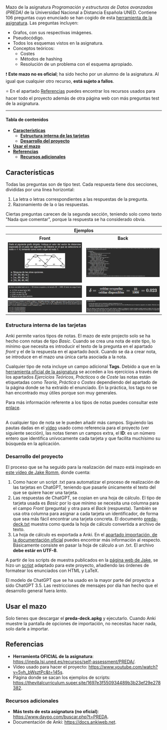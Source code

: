 
Mazo de la asignatura _Programación y estructuras de Datos avanzadas (PREDA)_ de la Universidad Nacional a Distancia Española UNED. Contiene 106 preguntas cuyo enunciado se han cogido de esta [herramienta de la asignatura](https://ineda.lsi.uned.es/recursos/self-assessment/PREDA/). Las preguntas incluyen:

- Grafos, con sus respectivas imágenes.
- Pseudocódigo.
- Todos los esquemas vistos en la asignatura.
- Conceptos teóricos:
  - Costes
  - Métodos de hashing
  - Resolución de un problema con el esquema apropiado.

:exclamation: **Este mazo no es oficial**; ha sido hecho por un alumno de la asignatura. Al igual que cualquier otro recurso, **está sujeto a fallos**.

:star: En el apartado [Referencias](#referencias) puedes encontrar los recursos usados para hacer todo el proyecto además de otra página web con más preguntas test de la asignatura.

---

#### Tabla de contenidos

- [**Características**](#características)
  - [**Estructura interna de las tarjetas**](#estructura-interna-de-las-tarjetas)
  - [**Desarrollo del proyecto**](#desarrollo-del-proyecto)
- [**Usar el mazo**](#usar-el-mazo)
- [**Referencias**](#referencias)
  - [**Recursos adicionales**](#recursos-adicionales)

## Características

Todas las preguntas son de tipo test. Cada respuesta tiene dos secciones, divididas por una línea horizontal:

1. La letra o letras correspondientes a las respuestas de la pregunta. 
2. Razonamiento de la o las respuestas. 

Ciertas preguntas carecen de la segunda sección, teniendo solo como texto "Nada que comentar", porque la respuesta se ha considerado obvia. 

<table>
  <tr><th scope="col" colspan="2">Ejemplos</th></tr>
  <tr><th scope="col">Front</th><th scope="col">Back</th></tr>
  <tr>
    <td><img src="docs/front-01.png"></td>
    <td><img src="docs/back-01.png"></td>
  </tr>
    <tr>
    <td><img src="docs/front-02.png"></td>
    <td><img src="docs/back-02.png"></td>
  </tr>
    </tr>
    <tr>
    <td><img src="docs/front-03.png"></td>
    <td><img src="docs/back-03.png"></td>
</table>

### Estructura interna de las tarjetas

Anki permite varios tipos de notas. El mazo de este projecto solo se ha hecho conn notas de tipo _Basic_. Cuando se crea una nota de este tipo, lo mínimo que necesita es introducir el texto de la pregunta en el apartado _front_ y el de la respuesta en el apartado _back_. Cuando se da a crear nota, se introduce en el mazo una única carta asociada a la nota. 

Cualquier tipo de nota incluye un campo adicional **Tags**. Debido a que en la [herramienta oficial de la asignatura](https://ineda.lsi.uned.es/recursos/self-assessment/PREDA/) se acceden a los ejercicios a través de los apartados _Ejercicios Teóricos_, _Prácticos_ o de _Coste_ las notas están etiquetadas como _Teoría_, _Práctica_ o _Costes_ dependiendo del apartado de la página donde se ha extraído el enunciado. En la práctica, los tags no se han encontrado muy útiles porque son muy generales. 

Para más información referente a los tipos de notas puedes consultar este [enlace](https://docs.ankiweb.net/getting-started.html#note-types).<br><br>


A cualquier tipo de nota se le pueden añadir más campos. Siguiendo las pautas dadas en el [vídeo]((https://www.youtube.com/watch?v=5vh_bWsztPc&t=145s)) usado como referencia para el proyecto (ver siguiente sección), las notas tienen un campos extra, el **ID**: es un número entero que identifica unívocamente cada tarjeta y que facilita muchísimo su búsqueda en la aplicación.

### Desarrollo del proyecto

El proceso que se ha seguido para la realización del mazo está inspirado en [este vídeo de Jake Romm](https://www.youtube.com/watch?v=5vh_bWsztPc&t=145s), donde cuenta:

1. Como hacer un script .txt para automatizar el proceso de realización de las tarjetas en ChatGPT, teniendo que pasarle únicamente el texto del que se quiere hacer una tarjeta.
2. Las respuestas de ChatGPT, se copian en una hoja de cálculo. El tipo de tarjeta usada es _Basic_ por lo que mínimo se necesita una columna para el campo _Front_ (pregunta) y otra para el _Back_ (respuesta). También se usa otra columna para asignar a cada tarjeta un identificador, de forma que sea más fácil encontrar una tarjeta concreta. El documento [preda-deck.txt](docs/preda-deck.txt) muestra como queda la hoja de cálculo convertida a archivo de texto.
3. La hoja de cálculo es exportada a Anki. En el [apartado importación, de la documentación oficial](https://docs.ankiweb.net/importing/intro.html) puedes encontrar más información al respecto. Básicamente consiste en pasar la hoja de cálculo a un .txt. El archivo **debe estár en UTF-8**.

A partir de los scripts de muestra publicados en la [página web de Jake](https://thevitalcurriculum.super.site/1697e3f550934489b3b23ef29e278382), se hizo un [script](docs/formatting-instructions.md) adaptado para este proyecto, añadiendo las órdenes de formatear los enunciados con HTML y LaTeX. 

El modelo de ChatGPT que se ha usado en la mayor parte del proyecto a sido ChatGPT 3.5. Las restricciones de mensajes por día han hecho que el desarrollo general fuera _lento_.

## Usar el mazo

Solo tienes que descargar el **preda-deck.apkg** y ejecutarlo. Cuando Anki muestre la pantalla de opciones de importación, no necesitas hacer nada, solo darle a importar.

## Referencias

* **Herramienta OFICIAL de la asignatura**: https://ineda.lsi.uned.es/recursos/self-assessment/PREDA/. 
* Vídeo usado para hacer el proyecto: https://www.youtube.com/watch?v=5vh_bWsztPc&t=145s.
* Página donde se sacan los ejemplos de scripts: https://thevitalcurriculum.super.site/1697e3f550934489b3b23ef29e278382.

### Recursos adicionales

* **Más tests de esta asignatura (no oficial)**: https://www.daypo.com/buscar.php?t=PREDA.
* Documentación de Anki: https://docs.ankiweb.net.